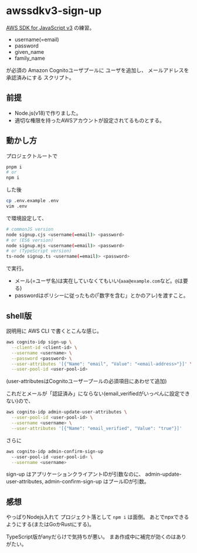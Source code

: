 # awssdkv3-sign-up

[AWS SDK for JavaScript v3](https://docs.aws.amazon.com/AWSJavaScriptSDK/v3/latest/index.html)
の練習。

* username(=email)
* password
* given_name
* family_name

が必須の
Amazon Cognitoユーザプールに
ユーザを追加し、
メールアドレスを承認済みにする
スクリプト。


## 前提

* Node.js(v18)で作りました。
* 適切な権限を持ったAWSアカウントが設定されてるものとする。


## 動かし方

プロジェクトルートで
```bash
pnpm i
# or
npm i
```

した後
```bash
cp .env.example .env
vim .env
```
で環境設定して、

```bash
# commonJS version
node signup.cjs <username(=email)> <password>
# or (ES6 version)
node signup.mjs <username(=email)> <password>
# or (TypeScript version)
ts-node signup.ts <username(=email)> <password>
```
で実行。

- メール(=ユーザ名)は実在していなくてもいい(`aaa@example.com`など。`@`は要る)
- passwordはポリシーに従ったもの(「数字を含む」とかのアレ)を渡すこと。


## shell版

説明用に AWS CLI で書くとこんな感じ。

```bash
aws cognito-idp sign-up \
  --client-id <client-id> \
  --username <username> \
  --password <password> \
  --user-attributes '[{"Name": "email", "Value": "<email-address>"}]' \
  --user-pool-id <user-pool-id>
```
(user-attributesはCognitoユーザープールの必須項目にあわせて追加)

これだとメールが「認証済み」にならない(email_verifiedがいっぺんに設定できない)ので、

```bash
aws cognito-idp admin-update-user-attributes \
  --user-pool-id <user-pool-id> \
  --username <username> \
  --user-attributes '[{"Name": "email_verified", "Value": "true"}]'
```

さらに
```bash
aws cognito-idp admin-confirm-sign-up
  --user-pool-id <user-pool-id> \
  --username <username>
```

sign-up はアプリケーションクライアントIDが引数なのに、
admin-update-user-attributes, admin-confirm-sign-up はプールIDが引数。


## 感想

やっぱりNodejs入れて プロジェクト落として `npm i` は面倒。
あとでnpxできるようにする(またはGoかRustにする)。

TypeScript版がanyだらけで気持ちが悪い。
まあ作成中に補完が効くのはありがたい。

